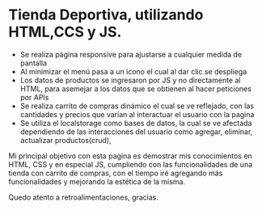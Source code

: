 # Tienda Deportiva, utilizando HTML,CCS y JS.

-	Se realiza página responsive para ajustarse a cualquier medida de pantalla
-	Al minimizar el menú pasa a un icono el cual al dar clic se despliega
-	Los datos de productos se ingresaron por JS y no directamente al HTML, para asemejar a los datos que se obtienen al hacer peticiones por APIs
-	Se realiza carrito de compras dinámico el cual se ve reflejado, con las cantidades y precios que varían al interactuar el usuario con la pagina
-	Se utiliza el localstorage como bases de datos, la cual se ve afectada dependiendo de las interacciones del usuario como agregar, eliminar, actualizar productos(crud),

Mi principal objetivo con esta pagina es demostrar mis conocimientos en HTML, CSS y en especial JS, cumpliendo con las funcionalidades de una tienda con carrito de compras, con el tiempo iré agregando más funcionalidades y mejorando la estética de la misma. 

Quedo atento a retroalimentaciones, gracias.
